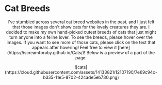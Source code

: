 # Cat Breeds
<p align="center">I've stumbled across several cat breed websites in the past, and I just felt that those images don't show cats for the lovely creatures they are. I decided to make my own hand-picked cutest breeds of cats that just might turn anyone into a feline lover. To see the breeds, please hover over the images. If you want to see more of those cats, please click on the text that appears after hovering! Feel free to view it [here](https://iscreamforuby.github.io/Cats/)! Below is a preview of a part of the page. 

<p align="center">![cats](https://cloud.githubusercontent.com/assets/14133821/12107190/7e69c94c-b335-11e5-8702-424ade5eb730.png)
